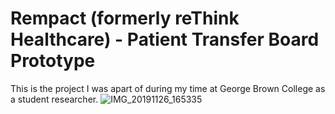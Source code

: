 # Rempact (formerly reThink Healthcare) - Patient Transfer Board Prototype
This is the project I was apart of during my time at George Brown College as a student researcher.
![IMG_20191126_165335](https://github.com/user-attachments/assets/bc800d42-9adb-4809-be05-e38c3c93ba8e)
